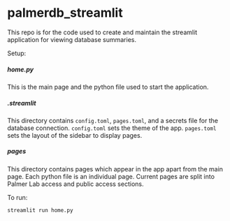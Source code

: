 # palmerdb_streamlit
This repo is for the code used to create and maintain the streamlit application for viewing database summaries.

Setup:

##### home.py 
This is the main page and the python file used to start the application.
##### .streamlit
This directory contains ```config.toml```, ```pages.toml```, and a secrets file for the database connection.
```config.toml``` sets the theme of the app.
```pages.toml``` sets the layout of the sidebar to display pages.

##### pages
This directory contains pages which appear in the app apart from the main page. Each python file is an individual page. Current pages are split into Palmer Lab access and public access sections.


To run:
```
streamlit run home.py
```
